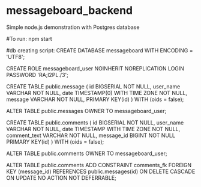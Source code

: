 # messageboard_backend

Simple node.js demonstration with Postgres database

#To run:
npm start



#db creating script:
CREATE DATABASE messageboard
  WITH ENCODING = 'UTF8';

CREATE ROLE messageboard_user
 NOINHERIT NOREPLICATION LOGIN PASSWORD 'RA;l2PL./3';
 
 CREATE TABLE public.message (
   id BIGSERIAL NOT NULL,
   user_name VARCHAR NOT NULL,
   date TIMESTAMP(0) WITH TIME ZONE NOT NULL,
   message VARCHAR NOT NULL,
   PRIMARY KEY(id)
 ) 
 WITH (oids = false);
 
 ALTER TABLE public.messages
   OWNER TO messageboard_user;
   
   
 CREATE TABLE public.comments (
   id BIGSERIAL NOT NULL,
   user_name VARCHAR NOT NULL,
   date TIMESTAMP WITH TIME ZONE NOT NULL,
   comment_text VARCHAR NOT NULL,
   message_id BIGINT NOT NULL
   PRIMARY KEY(id)
 ) 
 WITH (oids = false);
 
 ALTER TABLE public.comments
   OWNER TO messageboard_user;  

ALTER TABLE public.comments
  ADD CONSTRAINT comments_fk FOREIGN KEY (message_id)
    REFERENCES public.messages(id)
    ON DELETE CASCADE
    ON UPDATE NO ACTION
    NOT DEFERRABLE;
